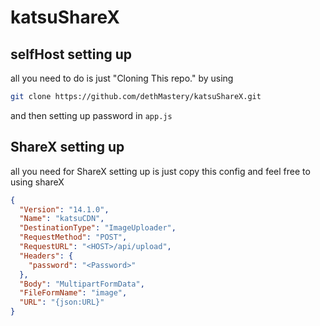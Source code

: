 # katsuShareX
## selfHost setting up
all you need to do is just "Cloning This repo." by using
```zsh
git clone https://github.com/dethMastery/katsuShareX.git
```

and then setting up password in `app.js`
<br />

## ShareX setting up
all you need for ShareX setting up is just copy this config and feel free to using shareX

```json
{
  "Version": "14.1.0",
  "Name": "katsuCDN",
  "DestinationType": "ImageUploader",
  "RequestMethod": "POST",
  "RequestURL": "<HOST>/api/upload",
  "Headers": {
    "password": "<Password>"
  },
  "Body": "MultipartFormData",
  "FileFormName": "image",
  "URL": "{json:URL}"
}
```